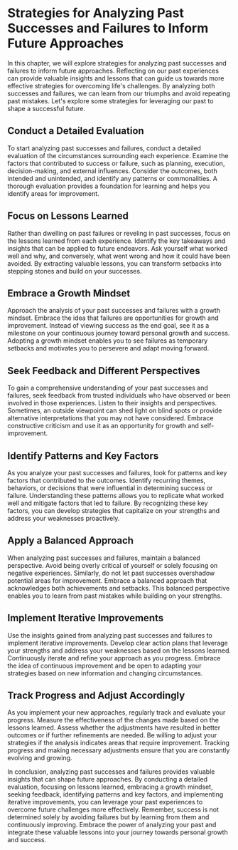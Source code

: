 Strategies for Analyzing Past Successes and Failures to Inform Future Approaches
===========================================================================================

In this chapter, we will explore strategies for analyzing past successes and failures to inform future approaches. Reflecting on our past experiences can provide valuable insights and lessons that can guide us towards more effective strategies for overcoming life's challenges. By analyzing both successes and failures, we can learn from our triumphs and avoid repeating past mistakes. Let's explore some strategies for leveraging our past to shape a successful future.

**Conduct a Detailed Evaluation**
---------------------------------

To start analyzing past successes and failures, conduct a detailed evaluation of the circumstances surrounding each experience. Examine the factors that contributed to success or failure, such as planning, execution, decision-making, and external influences. Consider the outcomes, both intended and unintended, and identify any patterns or commonalities. A thorough evaluation provides a foundation for learning and helps you identify areas for improvement.

**Focus on Lessons Learned**
----------------------------

Rather than dwelling on past failures or reveling in past successes, focus on the lessons learned from each experience. Identify the key takeaways and insights that can be applied to future endeavors. Ask yourself what worked well and why, and conversely, what went wrong and how it could have been avoided. By extracting valuable lessons, you can transform setbacks into stepping stones and build on your successes.

**Embrace a Growth Mindset**
----------------------------

Approach the analysis of your past successes and failures with a growth mindset. Embrace the idea that failures are opportunities for growth and improvement. Instead of viewing success as the end goal, see it as a milestone on your continuous journey toward personal growth and success. Adopting a growth mindset enables you to see failures as temporary setbacks and motivates you to persevere and adapt moving forward.

**Seek Feedback and Different Perspectives**
--------------------------------------------

To gain a comprehensive understanding of your past successes and failures, seek feedback from trusted individuals who have observed or been involved in those experiences. Listen to their insights and perspectives. Sometimes, an outside viewpoint can shed light on blind spots or provide alternative interpretations that you may not have considered. Embrace constructive criticism and use it as an opportunity for growth and self-improvement.

**Identify Patterns and Key Factors**
-------------------------------------

As you analyze your past successes and failures, look for patterns and key factors that contributed to the outcomes. Identify recurring themes, behaviors, or decisions that were influential in determining success or failure. Understanding these patterns allows you to replicate what worked well and mitigate factors that led to failure. By recognizing these key factors, you can develop strategies that capitalize on your strengths and address your weaknesses proactively.

**Apply a Balanced Approach**
-----------------------------

When analyzing past successes and failures, maintain a balanced perspective. Avoid being overly critical of yourself or solely focusing on negative experiences. Similarly, do not let past successes overshadow potential areas for improvement. Embrace a balanced approach that acknowledges both achievements and setbacks. This balanced perspective enables you to learn from past mistakes while building on your strengths.

**Implement Iterative Improvements**
------------------------------------

Use the insights gained from analyzing past successes and failures to implement iterative improvements. Develop clear action plans that leverage your strengths and address your weaknesses based on the lessons learned. Continuously iterate and refine your approach as you progress. Embrace the idea of continuous improvement and be open to adapting your strategies based on new information and changing circumstances.

**Track Progress and Adjust Accordingly**
-----------------------------------------

As you implement your new approaches, regularly track and evaluate your progress. Measure the effectiveness of the changes made based on the lessons learned. Assess whether the adjustments have resulted in better outcomes or if further refinements are needed. Be willing to adjust your strategies if the analysis indicates areas that require improvement. Tracking progress and making necessary adjustments ensure that you are constantly evolving and growing.

In conclusion, analyzing past successes and failures provides valuable insights that can shape future approaches. By conducting a detailed evaluation, focusing on lessons learned, embracing a growth mindset, seeking feedback, identifying patterns and key factors, and implementing iterative improvements, you can leverage your past experiences to overcome future challenges more effectively. Remember, success is not determined solely by avoiding failures but by learning from them and continuously improving. Embrace the power of analyzing your past and integrate these valuable lessons into your journey towards personal growth and success.
